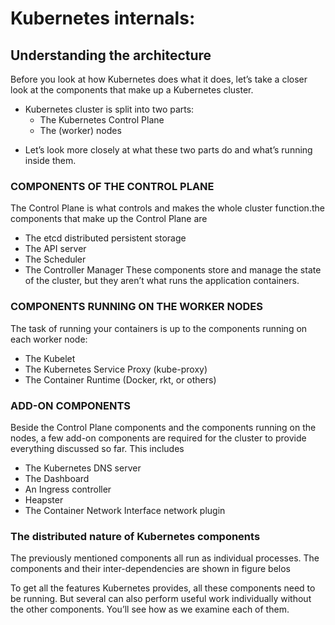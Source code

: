 # Kubernetes internals:

## Understanding the architecture

Before you look at how Kubernetes does what it does, let’s take a closer look at the components that make up a Kubernetes cluster. 
 * Kubernetes cluster is split into two parts:
    *  The Kubernetes Control Plane 
    * The (worker) nodes
- Let’s look more closely at what these two parts do and what’s running inside them.
### COMPONENTS OF THE CONTROL PLANE
The Control Plane is what controls and makes the whole cluster function.the components that make up the Control Plane are
  * The etcd distributed persistent storage 
  * The API server
  * The Scheduler
  * The Controller Manager
These components store and manage the state of the cluster, but they aren’t what runs the application containers.
### COMPONENTS RUNNING ON THE WORKER NODES
The task of running your containers is up to the components running on each worker node:
   * The Kubelet
   * The Kubernetes Service Proxy (kube-proxy)
   * The Container Runtime (Docker, rkt, or others)
### ADD-ON COMPONENTS
Beside the Control Plane components and the components running on the nodes, a few add-on components are required for the cluster to provide everything discussed so far. This includes
   * The Kubernetes DNS server
   * The Dashboard
   * An Ingress controller
   * Heapster
   * The Container Network Interface network plugin
### The distributed nature of Kubernetes components
The previously mentioned components all run as individual processes. The components and their inter-dependencies are shown in figure belos

  To get all the features Kubernetes provides, all these components need to be running. But several can also perform useful work individually without the other components. You’ll see how as we examine each of them.
